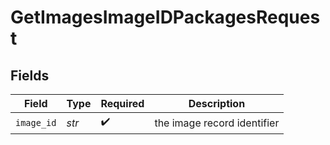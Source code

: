# GetImagesImageIDPackagesRequest


## Fields

| Field                       | Type                        | Required                    | Description                 |
| --------------------------- | --------------------------- | --------------------------- | --------------------------- |
| `image_id`                  | *str*                       | :heavy_check_mark:          | the image record identifier |